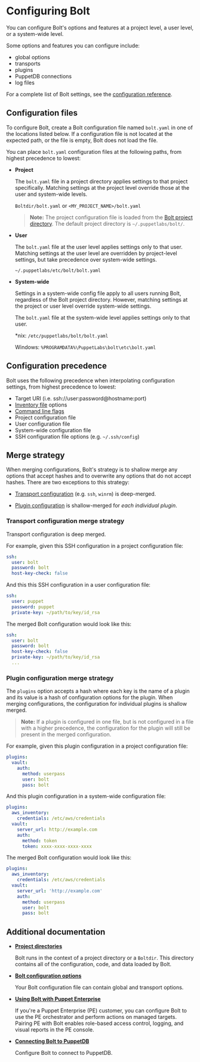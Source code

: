 # Configuring Bolt

You can configure Bolt's options and features at a project level, a user level, or a system-wide level. 

Some options and features you can configure include:
- global options
- transports 
- plugins
- PuppetDB connections
- log files 

For a complete list of Bolt settings, see the [configuration reference](bolt_configuration_reference.md).

## Configuration files

To configure Bolt, create a Bolt configuration file named `bolt.yaml` in one of the locations listed below. If a configuration file is not located at the expected path, or the file is empty, Bolt does not load the file. 

You can place `bolt.yaml` configuration files at the following paths, from highest precedence to lowest:

- **Project**
  
  The `bolt.yaml` file in a project directory applies settings to that project specifically. Matching settings at the project level override those at the user and system-wide levels.

  `Boltdir/bolt.yaml` or `<MY_PROJECT_NAME>/bolt.yaml`

  > **Note:** The project configuration file is loaded from the [Bolt project directory](bolt_project_directories.md). The default project directory is `~/.puppetlabs/bolt/`.

- **User**
  
  The `bolt.yaml` file at the user level applies settings only to that user. Matching settings at the user level are overridden by project-level settings, but take precedence over system-wide settings.  

  `~/.puppetlabs/etc/bolt/bolt.yaml`

- **System-wide**

  Settings in a system-wide config file apply to all users running Bolt, regardless of the Bolt project directory. However, matching settings at the project or user level override system-wide settings.
  
  The `bolt.yaml` file at the system-wide level applies settings only to that user.

  \*nix: `/etc/puppetlabs/bolt/bolt.yaml`

  Windows: `%PROGRAMDATA%\PuppetLabs\bolt\etc\bolt.yaml`

## Configuration precedence

Bolt uses the following precedence when interpolating configuration settings, from highest precedence to lowest:

  - Target URI (i.e. ssh://user:password@hostname:port)
  - [Inventory file](inventory_file.md) options
  - [Command line flags](bolt_command_reference.md)
  - Project configuration file
  - User configuration file
  - System-wide configuration file
  - SSH configuration file options (e.g. `~/.ssh/config`)

## Merge strategy

When merging configurations, Bolt's strategy is to shallow merge any options that accept hashes and to overwrite any options that do not accept hashes. There are two exceptions to this strategy:

- [Transport configuration](bolt_configuration_reference.md#transport-configuration-options) (e.g. `ssh`, `winrm`) is deep-merged.

- [Plugin configuration](using_plugins.md#configuring-plugins) is shallow-merged for _each individual plugin_.

### Transport configuration merge strategy

Transport configuration is deep merged. 

For example, given this SSH configuration in a project configuration file:

```yaml
ssh:
  user: bolt
  password: bolt
  host-key-check: false
```

And this this SSH configuration in a user configuration file:

```yaml
ssh:
  user: puppet
  password: puppet
  private-key: ~/path/to/key/id_rsa
```
The merged Bolt configuration would look like this:

```yaml
ssh:
  user: bolt
  password: bolt
  host-key-check: false
  private-key: ~/path/to/key/id_rsa
  ...
```

### Plugin configuration merge strategy

The `plugins` option accepts a hash where each key is the name of a plugin and its value is a hash of configuration options for the plugin. When merging configurations, the configuration for individual plugins is shallow merged.

> **Note:** If a plugin is configured in one file, but is not configured in a file with a higher precedence, the configuration for the plugin will still be present in the merged configuration.

For example, given this plugin configuration in a project configuration file:

```yaml
plugins:
  vault:
    auth:
      method: userpass
      user: bolt
      pass: bolt
```

And this plugin configuration in a system-wide configuration file:

```yaml
plugins:
  aws_inventory:
    credentials: /etc/aws/credentials
  vault:
    server_url: http://example.com
    auth:
      method: token
      token: xxxx-xxxx-xxxx-xxxx
```

The merged Bolt configuration would look like this:

```yaml
plugins:
  aws_inventory:
    credentials: /etc/aws/credentials
  vault:
    server_url: 'http://example.com'
    auth:
      method: userpass
      user: bolt
      pass: bolt
```

## Additional documentation

- **[Project directories](bolt_project_directories.md#)**  
  
  Bolt runs in the context of a project directory or a `Boltdir`. This directory contains all of the configuration, code, and data loaded by Bolt.

- **[Bolt configuration options](bolt_configuration_reference.md)**  

  Your Bolt configuration file can contain global and transport options.

- **[Using Bolt with Puppet Enterprise](bolt_configure_orchestrator.md)**  
  
  If you're a Puppet Enterprise (PE) customer, you can configure Bolt to use the PE orchestrator and perform actions on managed targets. Pairing PE with Bolt enables role-based access control, logging, and visual reports in the PE console.

- **[Connecting Bolt to PuppetDB](bolt_connect_puppetdb.md)**  

  Configure Bolt to connect to PuppetDB.
